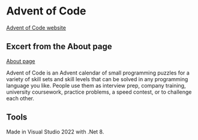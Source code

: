 # Advent of Code

[Advent of Code website](https://adventofcode.com)

## Excert from the About page

[About page](https://adventofcode.com/about)

Advent of Code is an Advent calendar of small programming puzzles for a variety of skill sets and skill levels that can be solved in any programming language you like. People use them as interview prep, company training, university coursework, practice problems, a speed contest, or to challenge each other.

## Tools

Made in Visual Studio 2022 with .Net 8.
